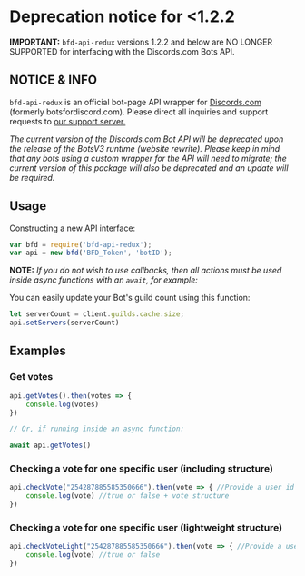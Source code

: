 # Deprecation notice for <1.2.2
**IMPORTANT:** `bfd-api-redux` versions 1.2.2 and below are NO LONGER SUPPORTED for interfacing with the Discords.com Bots API.

## NOTICE & INFO

`bfd-api-redux` is an official bot-page API wrapper for [Discords.com](https://discords.com) (formerly botsfordiscord.com). Please direct all inquiries and support requests to [our support server.](https://discord.gg/dsl)

*The current version of the Discords.com Bot API will be deprecated
upon the release of the BotsV3 runtime (website rewrite).
Please keep in mind that any bots using a custom wrapper for the API will need to migrate; the current version of this package will also be deprecated and an update will be required.*

## Usage

Constructing a new API interface:
```js
var bfd = require('bfd-api-redux');
var api = new bfd('BFD_Token', 'botID');
```
**NOTE:** *If you do not wish to use callbacks, then all actions must be used inside async functions with an `await`, for example:*

You can easily update your Bot's guild count using this function:
```js
let serverCount = client.guilds.cache.size; 
api.setServers(serverCount)
```

## Examples

### Get votes
```js
api.getVotes().then(votes => {
    console.log(votes)
})

// Or, if running inside an async function:

await api.getVotes()
```

### Checking a vote for one specific user (including structure)
```js
api.checkVote("254287885585350666").then(vote => { //Provide a user id
    console.log(vote) //true or false + vote structure
})
```

### Checking a vote for one specific user (lightweight structure)
```js
api.checkVoteLight("254287885585350666").then(vote => { //Provide a user id
    console.log(vote) //true or false
})
```


